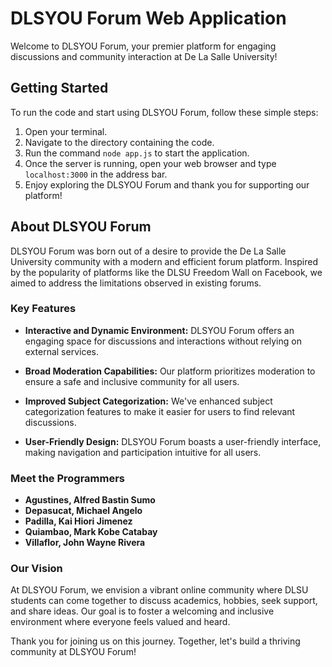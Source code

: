 # DLSYOU Forum Web Application

Welcome to DLSYOU Forum, your premier platform for engaging discussions and community interaction at De La Salle University!

## Getting Started

To run the code and start using DLSYOU Forum, follow these simple steps:

1. Open your terminal.
2. Navigate to the directory containing the code.
3. Run the command `node app.js` to start the application.
4. Once the server is running, open your web browser and type `localhost:3000` in the address bar.
5. Enjoy exploring the DLSYOU Forum and thank you for supporting our platform!

## About DLSYOU Forum

DLSYOU Forum was born out of a desire to provide the De La Salle University community with a modern and efficient forum platform. Inspired by the popularity of platforms like the DLSU Freedom Wall on Facebook, we aimed to address the limitations observed in existing forums.

### Key Features

- **Interactive and Dynamic Environment:** DLSYOU Forum offers an engaging space for discussions and interactions without relying on external services.
  
- **Broad Moderation Capabilities:** Our platform prioritizes moderation to ensure a safe and inclusive community for all users.

- **Improved Subject Categorization:** We've enhanced subject categorization features to make it easier for users to find relevant discussions.

- **User-Friendly Design:** DLSYOU Forum boasts a user-friendly interface, making navigation and participation intuitive for all users.

### Meet the Programmers

- **Agustines, Alfred Bastin Sumo**
- **Depasucat, Michael Angelo**
- **Padilla, Kai Hiori Jimenez**
- **Quiambao, Mark Kobe Catabay**
- **Villaflor, John Wayne Rivera**

### Our Vision

At DLSYOU Forum, we envision a vibrant online community where DLSU students can come together to discuss academics, hobbies, seek support, and share ideas. Our goal is to foster a welcoming and inclusive environment where everyone feels valued and heard.

Thank you for joining us on this journey. Together, let's build a thriving community at DLSYOU Forum!

